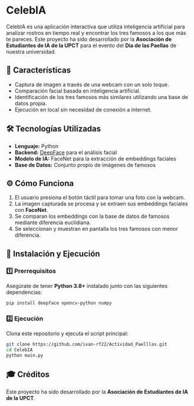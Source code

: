 # CelebIA

CelebIA es una aplicación interactiva que utiliza inteligencia artificial para analizar rostros en tiempo real y encontrar los tres famosos a los que más te pareces. Este proyecto ha sido desarrollado por la **Asociación de Estudiantes de IA de la UPCT** para el evento del **Día de las Paellas** de nuestra universidad.

## 📸 Características
- Captura de imagen a través de una webcam con un solo toque.
- Comparación facial basada en inteligencia artificial.
- Identificación de los tres famosos más similares utilizando una base de datos propia.
- Ejecución en local sin necesidad de conexión a internet.

## 🛠 Tecnologías Utilizadas
- **Lenguaje:** Python
- **Backend:** [DeepFace](https://github.com/serengil/deepface) para el análisis facial
- **Modelo de IA:** FaceNet para la extracción de embeddings faciales
- **Base de Datos:** Conjunto propio de imágenes de famosos

## ⚙️ Cómo Funciona
1. El usuario presiona el botón táctil para tomar una foto con la webcam.
2. La imagen capturada se procesa y se extraen sus embeddings faciales con **FaceNet**.
3. Se comparan los embeddings con la base de datos de famosos mediante diferencia euclidiana.
4. Se seleccionan y muestran en pantalla los tres famosos con menor diferencia.

## 🚀 Instalación y Ejecución
### 1️⃣ Prerrequisitos
Asegúrate de tener **Python 3.8+** instalado junto con las siguientes dependencias:
```sh
pip install deepface opencv-python numpy
```

### 2️⃣ Ejecución
Clona este repositorio y ejecuta el script principal:
```sh
git clone https://github.com/ivan-rf22/Actividad_Paelllas.git
cd CelebIA
python main.py
```

## 🎓 Créditos
Este proyecto ha sido desarrollado por la **Asociación de Estudiantes de IA de la UPCT**.